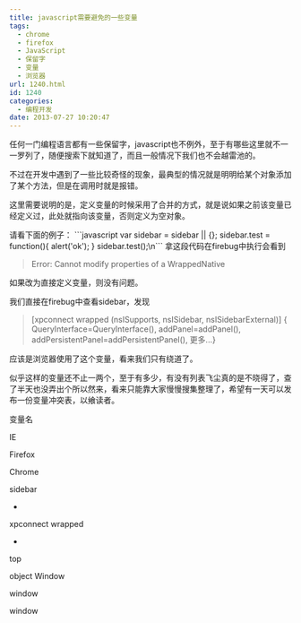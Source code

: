 ```yaml
---
title: javascript需要避免的一些变量
tags:
  - chrome
  - firefox
  - JavaScript
  - 保留字
  - 变量
  - 浏览器
url: 1240.html
id: 1240
categories:
  - 编程开发
date: 2013-07-27 10:20:47
---
```


任何一门编程语言都有一些保留字，javascript也不例外，至于有哪些这里就不一一罗列了，随便搜索下就知道了，而且一般情况下我们也不会越雷池的。  

不过在开发中遇到了一些比较奇怪的现象，最典型的情况就是明明给某个对象添加了某个方法，但是在调用时就是报错。  

这里需要说明的是，定义变量的时候采用了合并的方式，就是说如果之前该变量已经定义过，此处就指向该变量，否则定义为空对象。  

请看下面的例子： \`\`\`javascript var sidebar = sidebar || {}; sidebar.test = function(){ alert('ok'); } sidebar.test();\\n\`\`\` 拿这段代码在firebug中执行会看到

> Error: Cannot modify properties of a WrappedNative

如果改为直接定义变量，则没有问题。  

我们直接在firebug中查看sidebar，发现

> \[xpconnect wrapped (nsISupports, nsISidebar, nsISidebarExternal)\] { QueryInterface=QueryInterface(), addPanel=addPanel(), addPersistentPanel=addPersistentPanel(), 更多...}

应该是浏览器使用了这个变量，看来我们只有绕道了。  

似乎这样的变量还不止一两个，至于有多少，有没有列表飞尘真的是不晓得了，查了半天也没弄出个所以然来，看来只能靠大家慢慢搜集整理了，希望有一天可以发布一份变量冲突表，以飨读者。

变量名

IE

Firefox

Chrome

sidebar

-

xpconnect wrapped

-

top

object Window

window

window